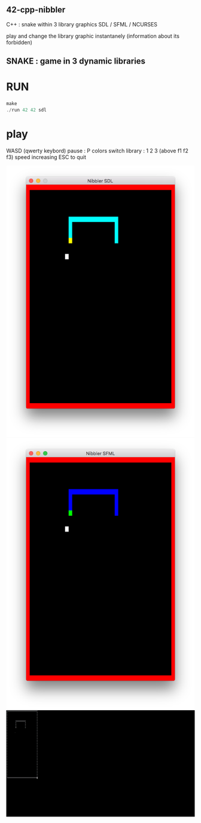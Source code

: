 ## 42-cpp-nibbler
C++ : snake within 3 library graphics
SDL / SFML / NCURSES

play and change the library graphic instantanely (information about its forbidden)

## SNAKE : game in 3 dynamic libraries

# RUN
```C++
make
./run 42 42 sdl
```
# play
WASD (qwerty keybord)
pause : P
colors
switch library : 1 2 3 (above f1 f2 f3)
speed increasing
ESC to quit

![alt text](https://github.com/rim31/42-cpp-nibbler/blob/master/ScreenShot%20SDL.png)
![alt text](https://github.com/rim31/42-cpp-nibbler/blob/master/ScreenShotSFML.png)
![alt text](https://github.com/rim31/42-cpp-nibbler/blob/master/ScreenShot%20NCURSES.png)

